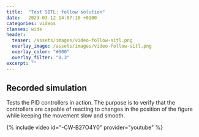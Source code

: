```yaml
---
title:  "Test SITL: follow solution"
date:   2023-03-12 14:07:10 +0100
categories: videos
classes: wide
header:
  teaser: /assets/images/video-follow-sitl.png
  overlay_image: /assets/images/video-follow-sitl.png
  overlay_color: "#000"
  overlay_filter: "0.3"
excerpt: ""
---
```

## Recorded simulation
Tests the PID controllers in action.
The purpose is to verify that the controllers are capable of reacting to changes in the position of the figure while keeping the movement slow and smooth.

{% include video id="-CW-B27O4Y0" provider="youtube" %}